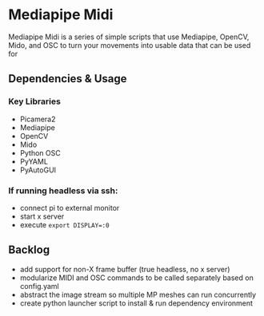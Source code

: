 # Mediapipe Midi

Mediapipe Midi is a series of simple scripts that use Mediapipe, OpenCV, Mido, and OSC to turn your movements into usable data that can be used for 

## Dependencies & Usage

### Key Libraries
- Picamera2
- Mediapipe
- OpenCV
- Mido
- Python OSC
- PyYAML
- PyAutoGUI


### If running headless via ssh:
- connect pi to external monitor
- start x server
- execute ``export DISPLAY=:0``

<!-- Built using Picamera2 library rather OpenCV video streaming, as this was initially built using an Arducam -->

## Backlog

- add support for non-X frame buffer (true headless, no x server)
- modularize MIDI and OSC commands to be called separately based on config.yaml
- abstract the image stream so multiple MP meshes can run concurrently
- create python launcher script to install & run dependency environment
